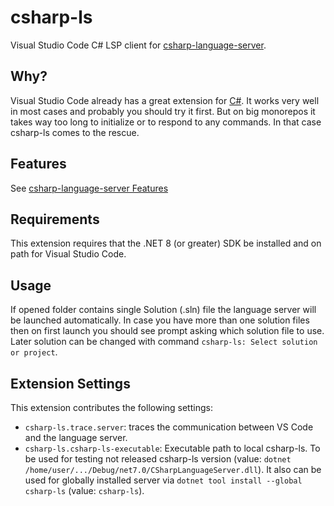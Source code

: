 # csharp-ls

Visual Studio Code C# LSP client for [csharp-language-server](https://github.com/razzmatazz/csharp-language-server).

## Why?

Visual Studio Code already has a great extension for [C#](https://marketplace.visualstudio.com/items?itemName=ms-dotnettools.csharp). It works very well in most cases and probably you should try it first. But on big monorepos it takes way too long to initialize or to respond to any commands. In that case csharp-ls comes to the rescue.

## Features

See [csharp-language-server Features](https://github.com/razzmatazz/csharp-language-server#features)

## Requirements

This extension requires that the .NET 8 (or greater) SDK be installed and on path for Visual Studio Code.

## Usage

If opened folder contains single Solution (.sln) file the language server will be launched automatically. In case you have more than one solution files then on first launch you should see prompt asking which solution file to use. Later solution can be changed with command `csharp-ls: Select solution or project`.

## Extension Settings

This extension contributes the following settings:

* `csharp-ls.trace.server`: traces the communication between VS Code and the language server.
* `csharp-ls.csharp-ls-executable`: Executable path to local csharp-ls. To be used for testing not released csharp-ls version (value: `dotnet /home/user/.../Debug/net7.0/CSharpLanguageServer.dll`). It also can be used for globally installed server via `dotnet tool install --global csharp-ls` (value: `csharp-ls`).
